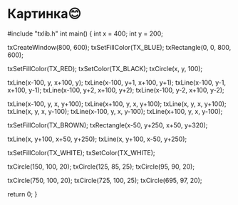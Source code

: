 # Картинка😊

#include "txlib.h"
int main()
{
int x = 400;
int y = 200;

txCreateWindow(800, 600);
txSetFillColor(TX_BLUE);
txRectangle(0, 0, 800, 600);

txSetFillColor(TX_RED);
txSetColor(TX_BLACK);
txCircle(x, y, 100);

txLine(x-100, y, x+100, y);
txLine(x-100, y+1, x+100, y+1);
txLine(x-100, y-1, x+100, y-1);
txLine(x-100, y+2, x+100, y+2);
txLine(x-100, y-2, x+100, y-2);

txLine(x-100, y, x, y+100);
txLine(x+100, y, x, y+100);
txLine(x, y, x, y+100);
txLine(x, y, x, y-100);
txLine(x-100, y, x, y-100);
txLine(x+100, y, x, y-100);

txSetFillColor(TX_BROWN);
txRectangle(x-50, y+250, x+50, y+320);

txLine(x, y+100, x+50, y+250);
txLine(x, y+100, x-50, y+250);

txSetFillColor(TX_WHITE);
txSetColor(TX_WHITE);

txCircle(150, 100, 20);
txCircle(125, 85, 25);
txCircle(95, 90, 20);

txCircle(750, 100, 20);
txCircle(725, 100, 25);
txCircle(695, 97, 20);

return 0;
}
